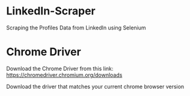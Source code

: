 # LinkedIn-Scraper
Scraping the Profiles Data from LinkedIn using Selenium

# Chrome Driver
Download the Chrome Driver from this link:
https://chromedriver.chromium.org/downloads

Download the driver that matches your current chrome browser version

